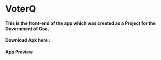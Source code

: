 # VoterQ

#### This is the front-end of the app which was created as a Project for the Government of Goa.

#### Download Apk here : 

#### App Preview

